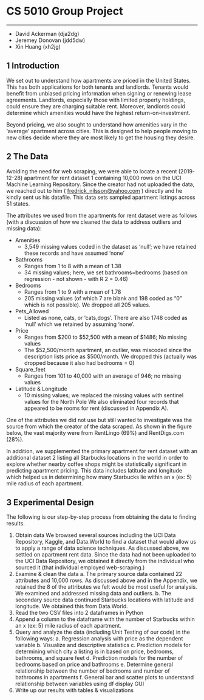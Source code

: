# CS 5010 Group Project
---
- David Ackerman (dja2dg)
- Jeremey Donovan (jdd5dw)
- Xin Huang (xh2jg)

## 1 Introduction
We set out to understand how apartments are priced in the United States. 
This has both applications for both tenants and landlords. 
Tenants would benefit from unbiased pricing information when signing or renewing lease agreements.
Landlords, especially those with limited property holdings, could ensure they are charging suitable rent. 
Moreover, landlords could determine which amenities would have the highest return-on-investment.

Beyond pricing, we also sought to understand how amenities vary in the ‘average’ apartment across cities. This is designed to help people moving to new cities decide where they are most likely to get the housing they desire.

## 2 The Data
Avoiding the need for web scraping, we were able to locate a recent (2019-12-28) apartment for rent dataset 1 containing 10,000 rows on the UCI Machine Learning Repository. 
Since the creator had not uploaded the data, we reached out to him ( fredrick_nilsson@yahoo.com ) directly and he kindly sent us his datafile. 
This data sets sampled apartment listings across 51 states.

The attributes we used from the apartments for rent dataset were as follows (with a discussion of how we cleaned the data to address outliers and missing data):

- Amenities
  - 3,549 missing values coded in the dataset as ‘null’; we have retained these records and have assumed ‘none’
- Bathrooms
   - Ranges from 1 to 8 with a mean of 1.38
   - 34 missing values; here, we set bathrooms=bedrooms (based on regression - not shown - with R 2 = 0.46)
- Bedrooms
  - Ranges from 1 to 9 with a mean of 1.78
  - 205 missing values (of which 7 are blank and 198 coded as “0” which is not possible). We dropped all 205 values.
- Pets_Allowed
  - Listed as none, cats, or ‘cats,dogs’. There are also 1748 coded as ‘null’ which we retained by assuming ‘none’.
- Price
  - Ranges from $200 to $52,500 with a mean of $1486; No missing values
  - The $52,500/month apartment, an outlier, was miscoded since the description lists price as $500/month. We dropped this (actually was dropped because it also had bedrooms = 0)
- Square_feet
  - Ranges from 101 to 40,000 with an average of 946; no missing values
- Latitude & Longitude
  - 10 missing values; we replaced the missing values with sentinel values for the North Pole
We also eliminated four records that appeared to be rooms for rent (discussed in
Appendix A).

One of the attributes we did not use but still wanted to investigate was the source from which the creator of the data scraped. As shown in the figure below, the vast majority were from RentLingo (69%) and RentDigs.com (28%).

In addition, we supplemented the primary apartment for rent dataset with an additional dataset 2 listing all Starbucks locations in the world in order to explore whether nearby coffee shops might be statistically significant in predicting apartment pricing. 
This data includes latitude and longitude which helped us in determining how many Starbucks lie within an x (ex: 5) mile radius of each apartment.

## 3 Experimental Design
The following is our step-by-step process from obtaining the data to finding
results.
1. Obtain data
We browsed several sources including the UCI Data Repository, Kaggle,
and Data.World to find a dataset that would allow us to apply a range of
data science techniques. As discussed above, we settled on apartment
rent data. Since the data had not been uploaded to the UCI Data
Repository, we obtained it directly from the individual who sourced it (that
individual employed web-scraping.)
2. Examine & clean the data
a. The primary source data contained 22 attributes and 10,000 rows.
As discussed above and in the Appendix, we retained the 8 of the
attributes we felt would be most useful for analysis. We examined
and addressed missing data and outliers.
b. The secondary source data continued Starbucks locations with
latitude and longitude. We obtained this from Data.World.
3. Read the two CSV files into 2 dataframes in Python
4. Append a column to the dataframe with the number of Starbucks within an x (ex: 5) mile radius of each apartment.
5. Query and analyze the data (including Unit Testing of our code) in the
following ways:
a. Regression analysis with price as the dependent variable
b. Visualize and descriptive statistics
c. Prediction models for determining which city a listing is in based on
price, bedrooms, bathrooms, and square feet
d. Prediction models for the number of bedrooms based on price and
bathrooms
e. Determine general relationship between the number of bedrooms
and number of bathrooms in apartments
f. General bar and scatter plots to understand relationship between
variables using df display GUI
6. Write up our results with tables & visualizations
